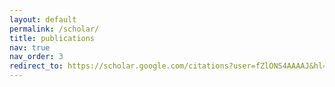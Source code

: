 ```yaml
---
layout: default
permalink: /scholar/
title: publications
nav: true
nav_order: 3
redirect_to: https://scholar.google.com/citations?user=fZlONS4AAAAJ&hl=en
---
```

